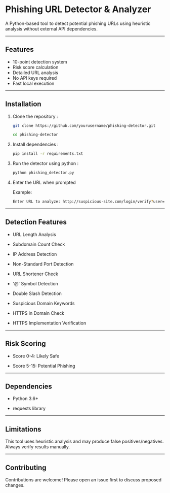 # Phishing URL Detector & Analyzer

A Python-based tool to detect potential phishing URLs using heuristic analysis without external API dependencies.

---

## Features
- 10-point detection system
- Risk score calculation
- Detailed URL analysis
- No API keys required
- Fast local execution

---

## Installation

1. Clone the repository :
    ```bash
   git clone https://github.com/yourusername/phishing-detector.git

   cd phishing-detector

2. Install dependencies :
   ```bash
   pip install -r requirements.txt

3. Run the detector using python :
   ```bash
   python phishing_detector.py

4. Enter the URL when prompted

   Example:
   ```bash
   Enter URL to analyze: http://suspicious-site.com/login/verify?user=test

---

## Detection Features 

- URL Length Analysis

- Subdomain Count Check

- IP Address Detection

- Non-Standard Port Detection

- URL Shortener Check

- '@' Symbol Detection

- Double Slash Detection

- Suspicious Domain Keywords

- HTTPS in Domain Check

- HTTPS Implementation Verification

---

## Risk Scoring
- Score 0-4: Likely Safe

- Score 5-15: Potential Phishing

---

## Dependencies
- Python 3.6+

- requests library

---  

## Limitations
This tool uses heuristic analysis and may produce false positives/negatives. Always verify results manually.

---

## Contributing
Contributions are welcome! Please open an issue first to discuss proposed changes.

